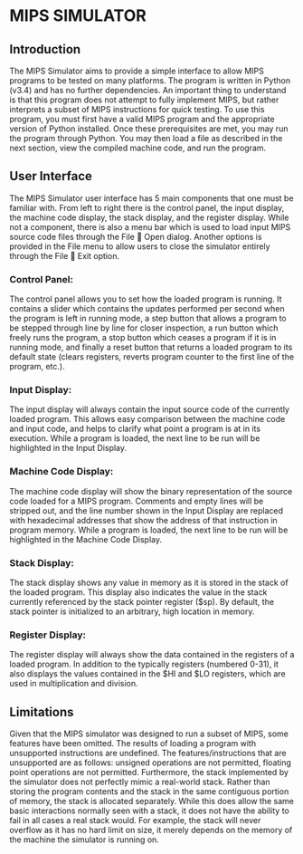 # MIPS SIMULATOR

## Introduction
The MIPS Simulator aims to provide a simple interface to allow MIPS programs to be tested on many platforms. The program is written in Python (v3.4) and has no further dependencies. An important thing to understand is that this program does not attempt to fully implement MIPS, but rather interprets a subset of MIPS instructions for quick testing.
To use this program, you must first have a valid MIPS program and the appropriate version of Python installed. Once these prerequisites are met, you may run the program through Python. You may then load a file as described in the next section, view the compiled machine code, and run the program.

## User Interface
The MIPS Simulator user interface has 5 main components that one must be familiar with. From left to right there is the control panel, the input display, the machine code display, the stack display, and the register display. While not a component, there is also a menu bar which is used to load input MIPS source code files through the File  Open dialog. Another options is provided in the File menu to allow users to close the simulator entirely through the File  Exit option.

### Control Panel:
The control panel allows you to set how the loaded program is running. It contains a slider which contains the updates performed per second when the program is left in running mode, a step button that allows a program to be stepped through line by line for closer inspection, a run button which freely runs the program, a stop button which ceases a program if it is in running mode, and finally a reset button that returns a loaded program to its default state (clears registers, reverts program counter to the first line of the program, etc.).

### Input Display:
The input display will always contain the input source code of the currently loaded program. This allows easy comparison between the machine code and input code, and helps to clarify what point a program is at in its execution. While a program is loaded, the next line to be run will be highlighted in the Input Display.

### Machine Code Display: 
The machine code display will show the binary representation of the source code loaded for a MIPS program. Comments and empty lines will be stripped out, and the line number shown in the Input Display are replaced with hexadecimal addresses that show the address of that instruction in program memory. While a program is loaded, the next line to be run will be highlighted in the Machine Code Display.

### Stack Display: 
The stack display shows any value in memory as it is stored in the stack of the loaded program. This display also indicates the value in the stack currently referenced by the stack pointer register ($sp). By default, the stack pointer is initialized to an arbitrary, high location in memory.

### Register Display: 
The register display will always show the data contained in the registers of a loaded program. In addition to the typically registers (numbered 0-31), it also displays the values contained in the $HI and $LO registers, which are used in multiplication and division.

## Limitations
Given that the MIPS simulator was designed to run a subset of MIPS, some features have been omitted. The results of loading a program with unsupported instructions are undefined. The features/instructions that are unsupported are as follows: unsigned operations are not permitted, floating point operations are not permitted.
Furthermore, the stack implemented by the simulator does not perfectly mimic a real-world stack. Rather than storing the program contents and the stack in the same contiguous portion of memory, the stack is allocated separately. While this does allow the same basic interactions normally seen with a stack, it does not have the ability to fail in all cases a real stack would. For example, the stack will never overflow as it has no hard limit on size, it merely depends on the memory of the machine the simulator is running on.
